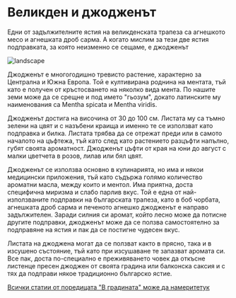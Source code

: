 # Великден и джодженът

Едни от задължителните ястия на великденската трапеза са агнешкото месо и агнешката дроб сарма. А когато мислим за тези две ястия подправката, за която неизменно се сещаме, е джодженът

![landscape](https://res.cloudinary.com/dyhmxus4n/image/upload/v1736840419/2/11-1_e53vfa.jpg)

Джодженът е многогодишно тревисто растение, характерно за Централна и Южна Европа. Той е култивирана роднина на ментата, тъй като е получен от кръстосването на няколко вида мента. По нашите земи може да се срещне и под името "гьозум", докато латинските му наименования са Mentha spicata и Mentha viridis.

Джодженът достига на височина от 30 до 100 см. Листата му са тъмно зелени на цвят и с назъбени краища и именно те се използват като подправка и билка. Листата трябва да се отрежат преди или в самото началото на цъфтежа, тъй като след като растението разцъфти напълно, губят своята ароматност. Джодженът цъфти от края на юни до август с малки цветчета в розов, лилав или бял цвят. 

Джодженът се използва основно в кулинарията, но има и някои медицински приложения, тъй като съдържа голямо количество ароматни масла, между които и ментол. Има приятна, доста специфична миризма и слабо парлив вкус. Той е една от най-използваните подправки на българската трапеза, като в боб чорбата, агнешката дроб сарма и печеното агнешко джодженът е направо задължителен. Заради силния си аромат, който лесно може да потисне другите подправки, джодженът може да се ползва самостоятелно за подправяне на ястия и пак да се постигне чудесен вкус. 

Листата на джоджена могат да се ползват както в прясно, така и в изсушено състояние, тъй като при изсушаване те запазват аромата си. Все пак, доста по-специално е преживяването човек да откъсне листенце пресен джоджен от своята градина или балконска саксия и с тях да подправи някое традиционно българско ястие.

<span class='markdown-link'>[Всички статии от поредицата "В градината" може да намерите<span class='markdown-here'>тук</span>](/blog-za-obshta-kultura#/articles/garden)</span>
